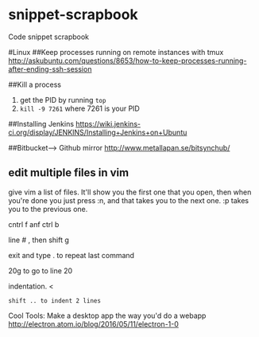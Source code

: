 # snippet-scrapbook
Code snippet scrapbook

#Linux
##Keep processes running on remote instances with tmux
http://askubuntu.com/questions/8653/how-to-keep-processes-running-after-ending-ssh-session

##Kill a process
1. get the PID by running `top`
2. `kill -9 7261` where 7261 is your PID


##Installing Jenkins
https://wiki.jenkins-ci.org/display/JENKINS/Installing+Jenkins+on+Ubuntu


##Bitbucket--> Github mirror
http://www.metallapan.se/bitsynchub/

## edit multiple files in vim
give vim a list of files. It'll show you the first one that you open, then when you're done you just press :n, and that takes you to the next one. :p takes you to the previous one.

cntrl f anf ctrl b

line # , then shift g

exit and type . to repeat last command


20g to go to line 20


indentation.
<
>

	shift .. to indent 2 lines


Cool Tools:
Make a desktop app the way you'd do a webapp
http://electron.atom.io/blog/2016/05/11/electron-1-0
